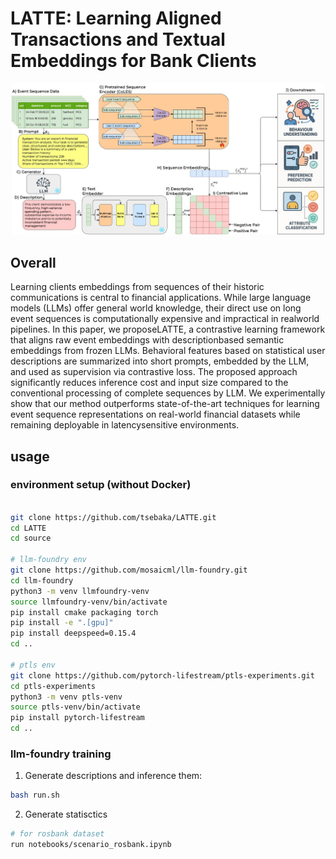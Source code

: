 # LATTE: Learning Aligned Transactions and Textual Embeddings for Bank Clients
<p align="center">
  <img src="assets/LATTE_pipeline.jpg" alt="latte" width="500"/>
</p>

## Overall
Learning clients embeddings from sequences
of their historic communications is central to
financial applications. While large language
models (LLMs) offer general world knowledge,
their direct use on long event sequences is computationally expensive and impractical in realworld pipelines. In this paper, we proposeLATTE, a contrastive learning framework that
aligns raw event embeddings with descriptionbased semantic embeddings from frozen LLMs.
Behavioral features based on statistical user descriptions are summarized into short prompts,
embedded by the LLM, and used as supervision
via contrastive loss. The proposed approach
significantly reduces inference cost and input
size compared to the conventional processing
of complete sequences by LLM. We experimentally show that our method outperforms
state-of-the-art techniques for learning event sequence representations on real-world financial
datasets while remaining deployable in latencysensitive environments.



## usage
### environment setup (without Docker)
```sh

git clone https://github.com/tsebaka/LATTE.git
cd LATTE
cd source

# llm-foundry env
git clone https://github.com/mosaicml/llm-foundry.git
cd llm-foundry
python3 -m venv llmfoundry-venv
source llmfoundry-venv/bin/activate
pip install cmake packaging torch
pip install -e ".[gpu]"
pip install deepspeed=0.15.4
cd ..

# ptls env
git clone https://github.com/pytorch-lifestream/ptls-experiments.git
cd ptls-experiments
python3 -m venv ptls-venv
source ptls-venv/bin/activate
pip install pytorch-lifestream
cd ..
```


### llm-foundry training

1. Generate descriptions and inference them:
```sh
bash run.sh
```
2. Generate statisctics
```sh
# for rosbank dataset
run notebooks/scenario_rosbank.ipynb
```
